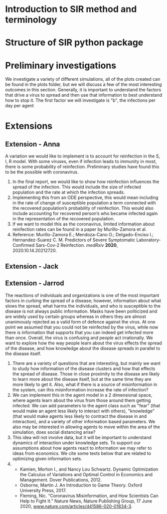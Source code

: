 
# Introduction to SIR method and terminology

# Structure of SIR python package

# Preliminary investigations

We investigate a variety of different simulations, all of the plots created can be found in the plots folder, but we will discuss a few of the most interesting outcomes in this section. Generally, it is important to understand the factors that drive a virus to spread and then use that information to best understand how to stop it. The first factor we will investigate is "b", the infections per day per agent

# Extensions
## Extension - Anna

A variation we would like to implement is to account for reinfection in the S, I, R model. With some viruses, even if infection leads to immunity in most, there is some probability of reinfection. Preliminary studies have found this to be the possible with coronavirus. 
1.	In the final report, we would like to show how reinfection influences the spread of the infection. This would include the size of infected population and the rate at which the infection spreads. 
2.	Implementing this from an ODE perspective, this would mean including in the rate of change of susceptible population a term connected with the recovered population’s probability of reinfection. This would also include accounting for recovered person’s who became infected again in the representation of the recovered population.
3.	If we want to model this as the coronavirus, limited information about reinfection rates can be found in a paper by Murillo-Zamora et al.
4.	Reference: Murillo-Zamora E.; Mendoza-Cano O.; Delgado-Enciso I.; Hernandez-Suarez C. M. Predictors of Severe Symptomatic Laboratory-Confirmed Sars-Cov-2 Reinfection. *medRxiv* **2020**, 2020.10.14.20212720.

## Extension - Jack


## Extension - Jarrod

The reactions of individuals and organizations is one of the most important factors in curbing the spread of a disease; however, information about what slows the spread, what harms the individuals, and who is susceptible to the disease is not always public information. Masks have been politicized and are widely used by certain groups whereas in others they are almost unanimously rejected as a valid form of defence against the virus. At one point we assumed that you could not be reinfected by the virus, while now there is information that supports that you can indeed get infected more than once. Overall, the virus is confusing and people act irrationally. We want to explore how the way people learn about the virus effects the spread of the disease, and how knowledge about the disease spreads in parallel to the disease itself.
1.  There are a variety of questions that are interesting, but mainly we want to study how information of the disease clusters and how that effects the spread of disease. Those in close proximity to the disease are likely to learn more about the disease itself, but at the same time they are more likely to get it. Also, what if there is a source of misinformation in the system, can this misinformation increase the rate of infection?
2.  We can implement this in the agent model in a 2 dimensional space, where agents learn about the virus from those around them getting infected. We can add parameters to the agent class such as "fear" (that would make an agent less likely to interact with others), "knowledge" (that would make agents less likely to contract the disease in and interaction), and a variety of other information based parameters. We also may be interested in allowing agents to move within the area of the simulation, does social distancing arise?
3.  This idea will not involve data, but it will be important to understand dynamics of interaction under knowledge sets. To support our assumptions about how agents react to information we may refer to ideas from economics. We cite some texts below that are related to optimizing given information sets.
4.  - Kamien, Morton I., and Nancy Lou Schwartz. Dynamic Optimization the Calculus of Variations and Optimal Control in Economics and Management. Dover Publications, 2012. 
    - Osborne, Martin J. An Introduction to Game Theory. Oxford University Press, 2017. 
    - Fleming, Nic. “Coronavirus Misinformation, and How Scientists Can Help to Fight It.” Nature News, Nature Publishing Group, 17 June 2020, www.nature.com/articles/d41586-020-01834-3. 



